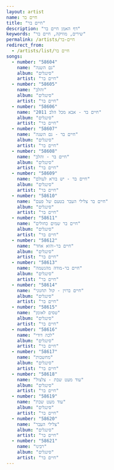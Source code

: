 ```yaml
---
layout: artist
name: חיים בר
title: "חיים בר"
description: "דף האמן חיים בר"
keywords: "שירים, מוזיקה, חיים בר"
permalink: /artists/חיים-בר
redirect_from:
  - /artists/list/חיים בר
songs:
  - number: "58604"
    name: "גם השנה"
    album: "סינגלים"
    artist: "חיים בר"
  - number: "58605"
    name: "והלב"
    album: "סינגלים"
    artist: "חיים בר"
  - number: "58606"
    name: "חיים בר - אבא מכל הלב 2011"
    album: "סינגלים"
    artist: "חיים בר"
  - number: "58607"
    name: "חיים בר - גם השנה"
    album: "סינגלים"
    artist: "חיים בר"
  - number: "58608"
    name: "חיים בר - והלב"
    album: "סינגלים"
    artist: "חיים בר"
  - number: "58609"
    name: "חיים בר - יש בורא לעולם"
    album: "סינגלים"
    artist: "חיים בר"
  - number: "58610"
    name: "חיים בר צלילי העבר בטעם של פעם"
    album: "סינגלים"
    artist: "חיים בר"
  - number: "58611"
    name: "חיים בר שמים כחולים"
    album: "סינגלים"
    artist: "חיים בר"
  - number: "58612"
    name: "חיים בר-והוא אחד"
    album: "סינגלים"
    artist: "חיים בר"
  - number: "58613"
    name: "חיים בר-מודה מהנשמה"
    album: "סינגלים"
    artist: "חיים בר"
  - number: "58614"
    name: "חיים ברוין - קול תחנוני"
    album: "סינגלים"
    artist: "חיים בר"
  - number: "58615"
    name: "טסים לאומן"
    album: "סינגלים"
    artist: "חיים בר"
  - number: "58616"
    name: "לכה דודי"
    album: "סינגלים"
    artist: "חיים בר"
  - number: "58617"
    name: "מחשבות"
    album: "סינגלים"
    artist: "חיים בר"
  - number: "58618"
    name: "עוד מעט שבת - צלצול"
    album: "סינגלים"
    artist: "חיים בר"
  - number: "58619"
    name: "עוד מעט שבת"
    album: "סינגלים"
    artist: "חיים בר"
  - number: "58620"
    name: "צלילי העבר"
    album: "סינגלים"
    artist: "חיים בר"
  - number: "58621"
    name: "רבינו"
    album: "סינגלים"
    artist: "חיים בר"
---
```

